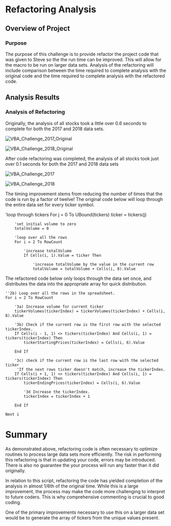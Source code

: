 # Refactoring Analysis

## Overview of Project

### Purpose

The purpose of this challenge is to provide refactor the project code that was given to Steve so the the run time can be improved. This will allow for the macro to be run on larger data sets. Analysis of the refactoring will include comparison between the time required to complete analysis with the original code and the time required to complete analysis with the refactored code.

## Analysis Results

### Analysis of Refactoring

Originally, the analysis of all stocks took a little over 0.6 seconds to complete for both the 2017 and 2018 data sets. 

![VBA_Challenge_2017_Original](https://user-images.githubusercontent.com/40553064/117520565-658dfe80-af6e-11eb-8f4a-9d4367d26177.PNG)

![VBA_Challenge_2018_Original](https://user-images.githubusercontent.com/40553064/117520593-89514480-af6e-11eb-957a-9ed0e22f3a7c.PNG)

After code refactoring was completed, the analysis of all stocks took just over 0.1 seconds for both the 2017 and 2018 data sets


![VBA_Challenge_2017](https://user-images.githubusercontent.com/40553064/117520561-60c94a80-af6e-11eb-9a98-e27289f2d1e5.PNG)

![VBA_Challenge_2018](https://user-images.githubusercontent.com/40553064/117520599-90785280-af6e-11eb-80ed-4445cbcc12f9.PNG)

The timing improvement stems from reducing the number of times that the code is run by a factor of twelve! The original code below will loop through the entire data set for every ticker symbol.

'loop through tickers
For j = 0 To UBound(tickers)
        ticker = tickers(j)
    
        'set initial volume to zero
        totalVolume = 0
        
        'loop over all the rows
        For i = 2 To RowCount
            
            'increase totalVolume
            If Cells(i, 1).Value = ticker Then
                
                'increase totalVolume by the value in the current row
                totalVolume = totalVolume + Cells(i, 8).Value

The refactored code below only loops through the data set once, and distributes the data into the appropriate array for quick distribution.

    ''2b) Loop over all the rows in the spreadsheet.
    For i = 2 To RowCount
    
        '3a) Increase volume for current ticker
        tickerVolumes(tickerIndex) = tickerVolumes(tickerIndex) + Cells(i, 8).Value
        
        '3b) Check if the current row is the first row with the selected tickerIndex.
        If Cells(i - 1, 1) <> tickers(tickerIndex) And Cells(i, 1) = tickers(tickerIndex) Then
            tickerStartingPrices(tickerIndex) = Cells(i, 6).Value
            
        End If
        
        '3c) check if the current row is the last row with the selected ticker
         'If the next rows ticker doesn't match, increase the tickerIndex.
        If Cells(i + 1, 1) <> tickers(tickerIndex) And Cells(i, 1) = tickers(tickerIndex) Then
            tickerEndingPrices(tickerIndex) = Cells(i, 6).Value
            
            '3d Increase the tickerIndex.
            tickerIndex = tickerIndex + 1
            
        End If
    
    Next i

# Summary 
As demonstrated above, refactoring code is often necessary to optimize routines to process large data sets more efficiently. The risk in performing this refactoring is that in updating your code, errors may be introduced. There is also no guarantee the your process will run any faster than it did originally.

In relation to this script, refactoring the code has yielded completion of the analysis in almost 1/6th of the original time. While this is a large improvement, the process may make the code more challenging to interpret to future coders. This is why comprehensive commenting is crucial to good coding.

One of the primary improvements necessary to use this on a larger data set would be to generate the array of tickers from the unique values present.
